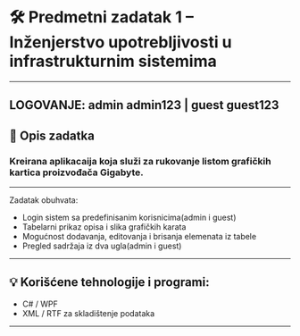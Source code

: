 # 🛠️ Predmetni zadatak 1 – Inženjerstvo upotrebljivosti u infrastrukturnim sistemima
----------------------------------------------------------------------------------------------
## LOGOVANJE: admin admin123 | guest guest123

## 📌 Opis zadatka
### Kreirana aplikacaija koja služi za rukovanje listom grafičkih kartica proizvođača Gigabyte.
----------------------------------------------------------------------------------------------
Zadatak obuhvata:
- Login sistem sa predefinisanim korisnicima(admin i guest)
- Tabelarni prikaz opisa i slika grafičkih karata 
- Mogućnost dodavanja, editovanja i brisanja elemenata iz tabele
- Pregled sadržaja iz dva ugla(admin i guest)
----------------------------------------------------------------------------------------------
## 💡 Korišćene tehnologije i programi:
- C# / WPF
- XML / RTF za skladištenje podataka
----------------------------------------------------------------------------------------------
